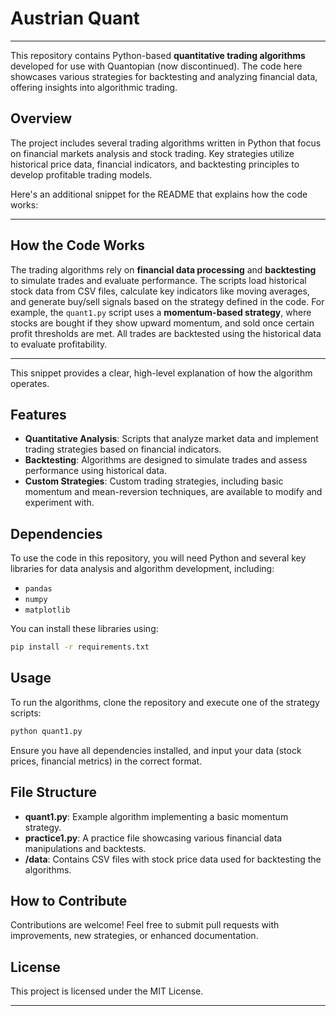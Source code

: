 


# Austrian Quant
---
This repository contains Python-based **quantitative trading algorithms** developed for use with Quantopian (now discontinued). The code here showcases various strategies for backtesting and analyzing financial data, offering insights into algorithmic trading.

## Overview

The project includes several trading algorithms written in Python that focus on financial markets analysis and stock trading. Key strategies utilize historical price data, financial indicators, and backtesting principles to develop profitable trading models.

Here's an additional snippet for the README that explains how the code works:

---

## How the Code Works

The trading algorithms rely on **financial data processing** and **backtesting** to simulate trades and evaluate performance. The scripts load historical stock data from CSV files, calculate key indicators like moving averages, and generate buy/sell signals based on the strategy defined in the code. For example, the `quant1.py` script uses a **momentum-based strategy**, where stocks are bought if they show upward momentum, and sold once certain profit thresholds are met. All trades are backtested using the historical data to evaluate profitability.

---

This snippet provides a clear, high-level explanation of how the algorithm operates.



## Features
- **Quantitative Analysis**: Scripts that analyze market data and implement trading strategies based on financial indicators.
- **Backtesting**: Algorithms are designed to simulate trades and assess performance using historical data.
- **Custom Strategies**: Custom trading strategies, including basic momentum and mean-reversion techniques, are available to modify and experiment with.

## Dependencies

To use the code in this repository, you will need Python and several key libraries for data analysis and algorithm development, including:
- `pandas`
- `numpy`
- `matplotlib`

You can install these libraries using:
```sh
pip install -r requirements.txt
```

## Usage

To run the algorithms, clone the repository and execute one of the strategy scripts:
```sh
python quant1.py
```
Ensure you have all dependencies installed, and input your data (stock prices, financial metrics) in the correct format.

## File Structure
- **quant1.py**: Example algorithm implementing a basic momentum strategy.
- **practice1.py**: A practice file showcasing various financial data manipulations and backtests.
- **/data**: Contains CSV files with stock price data used for backtesting the algorithms.

## How to Contribute
Contributions are welcome! Feel free to submit pull requests with improvements, new strategies, or enhanced documentation.

## License
This project is licensed under the MIT License.

---

